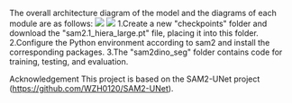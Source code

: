 The overall architecture diagram of the model and the diagrams of each module are as follows:
![](G:\MyProjectCode\SAM2DINO-Seg\data\images\DGSUnet模型-1.png)
![](G:\MyProjectCode\SAM2DINO-Seg\data\images\DGSUnet模型-2.png)
1.Create a new "checkpoints" folder and download the "sam2.1_hiera_large.pt" file, placing it into this folder. 
2.Configure the Python environment according to sam2 and install the corresponding packages.
3.The "sam2dino_seg" folder contains code for training, testing, and evaluation.

Acknowledgement
This project is based on the SAM2-UNet project (https://github.com/WZH0120/SAM2-UNet).